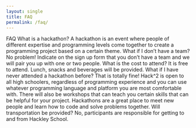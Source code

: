 ```yaml
---
layout: single
title: FAQ
permalink: /faq/
---
```


FAQ
What is a hackathon? 
A hackathon is an event where people of different expertise and programming levels come together to create a programming project based on a certain theme.
What if I don’t have a team?
No problem! Indicate on the sign up form that you don’t have a team and we will pair you up with one or two people.
What is the cost to attend?
It is free to attend. Lunch, snacks and beverages will be provided. 
What if I have never attended a hackathon before?
That is totally fine! Hack^2 is open to all high schoolers, regardless of programming experience and you can use whatever programming language and platform you are most comfortable with. There will also be workshops that can teach you certain skills that can be helpful for your project. Hackathons are a great place to meet new people and learn how to code and solve problems together. 
Will transportation be provided?
No, participants are responsible for getting to and from Hackley School.
